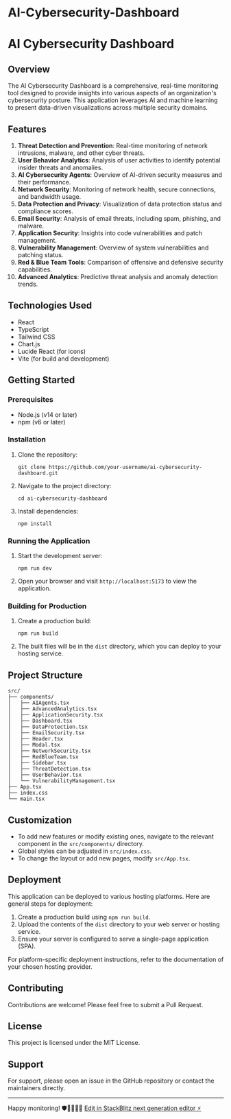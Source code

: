 # AI-Cybersecurity-Dashboard
# AI Cybersecurity Dashboard

## Overview

The AI Cybersecurity Dashboard is a comprehensive, real-time monitoring tool designed to provide insights into various aspects of an organization's cybersecurity posture. This application leverages AI and machine learning to present data-driven visualizations across multiple security domains.

## Features

1. **Threat Detection and Prevention**: Real-time monitoring of network intrusions, malware, and other cyber threats.
2. **User Behavior Analytics**: Analysis of user activities to identify potential insider threats and anomalies.
3. **AI Cybersecurity Agents**: Overview of AI-driven security measures and their performance.
4. **Network Security**: Monitoring of network health, secure connections, and bandwidth usage.
5. **Data Protection and Privacy**: Visualization of data protection status and compliance scores.
6. **Email Security**: Analysis of email threats, including spam, phishing, and malware.
7. **Application Security**: Insights into code vulnerabilities and patch management.
8. **Vulnerability Management**: Overview of system vulnerabilities and patching status.
9. **Red & Blue Team Tools**: Comparison of offensive and defensive security capabilities.
10. **Advanced Analytics**: Predictive threat analysis and anomaly detection trends.

## Technologies Used

- React
- TypeScript
- Tailwind CSS
- Chart.js
- Lucide React (for icons)
- Vite (for build and development)

## Getting Started

### Prerequisites

- Node.js (v14 or later)
- npm (v6 or later)

### Installation

1. Clone the repository:
   ```
   git clone https://github.com/your-username/ai-cybersecurity-dashboard.git
   ```

2. Navigate to the project directory:
   ```
   cd ai-cybersecurity-dashboard
   ```

3. Install dependencies:
   ```
   npm install
   ```

### Running the Application

1. Start the development server:
   ```
   npm run dev
   ```

2. Open your browser and visit `http://localhost:5173` to view the application.

### Building for Production

1. Create a production build:
   ```
   npm run build
   ```

2. The built files will be in the `dist` directory, which you can deploy to your hosting service.

## Project Structure

```
src/
├── components/
│   ├── AIAgents.tsx
│   ├── AdvancedAnalytics.tsx
│   ├── ApplicationSecurity.tsx
│   ├── Dashboard.tsx
│   ├── DataProtection.tsx
│   ├── EmailSecurity.tsx
│   ├── Header.tsx
│   ├── Modal.tsx
│   ├── NetworkSecurity.tsx
│   ├── RedBlueTeam.tsx
│   ├── Sidebar.tsx
│   ├── ThreatDetection.tsx
│   ├── UserBehavior.tsx
│   └── VulnerabilityManagement.tsx
├── App.tsx
├── index.css
└── main.tsx
```

## Customization

- To add new features or modify existing ones, navigate to the relevant component in the `src/components/` directory.
- Global styles can be adjusted in `src/index.css`.
- To change the layout or add new pages, modify `src/App.tsx`.

## Deployment

This application can be deployed to various hosting platforms. Here are general steps for deployment:

1. Create a production build using `npm run build`.
2. Upload the contents of the `dist` directory to your web server or hosting service.
3. Ensure your server is configured to serve a single-page application (SPA).

For platform-specific deployment instructions, refer to the documentation of your chosen hosting provider.

## Contributing

Contributions are welcome! Please feel free to submit a Pull Request.

## License

This project is licensed under the MIT License.

## Support

For support, please open an issue in the GitHub repository or contact the maintainers directly.

---

Happy monitoring! 🛡️👨‍💻👩‍💻
[Edit in StackBlitz next generation editor ⚡️](https://stackblitz.com/~/github.com/abisong/AI-Cybersecurity-Dashboard)
